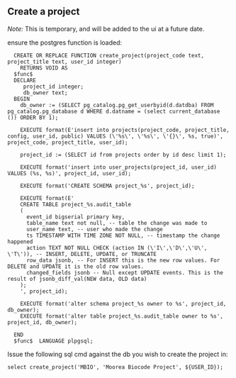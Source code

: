 ## Create a project

*Note:* This is temporary, and will be added to the ui at a future date.

ensure the postgres function is loaded:

      CREATE OR REPLACE FUNCTION create_project(project_code text, project_title text, user_id integer)
        RETURNS VOID AS
      $func$
      DECLARE
         project_id integer;
         db_owner text;
      BEGIN
        db_owner := (SELECT pg_catalog.pg_get_userbyid(d.datdba) FROM pg_catalog.pg_database d WHERE d.datname = (select current_database ()) ORDER BY 1);

        EXECUTE format(E'insert into projects(project_code, project_title, config, user_id, public) VALUES (\'%s\', \'%s\', \'{}\', %s, true)', project_code, project_title, user_id);

        project_id := (SELECT id from projects order by id desc limit 1);

        EXECUTE format('insert into user_projects(project_id, user_id) VALUES (%s, %s)', project_id, user_id);

        EXECUTE format('CREATE SCHEMA project_%s', project_id);
      
        EXECUTE format(E'
        CREATE TABLE project_%s.audit_table
        (
          event_id bigserial primary key,
          table_name text not null, -- table the change was made to
          user_name text, -- user who made the change
          ts TIMESTAMP WITH TIME ZONE NOT NULL, -- timestamp the change happened
          action TEXT NOT NULL CHECK (action IN (\'I\',\'D\',\'U\', \'T\')), -- INSERT, DELETE, UPDATE, or TRUNCATE
          row_data jsonb, -- For INSERT this is the new row values. For DELETE and UPDATE it is the old row values.
          changed_fields jsonb -- Null except UPDATE events. This is the result of jsonb_diff_val(NEW data, OLD data)
        );
        ', project_id);
      
        EXECUTE format('alter schema project_%s owner to %s', project_id, db_owner);
        EXECUTE format('alter table project_%s.audit_table owner to %s', project_id, db_owner);
      
      END
      $func$  LANGUAGE plpgsql;
      
Issue the following sql cmd against the db you wish to create the project in:

    select create_project('MBIO', 'Moorea Biocode Project', ${USER_ID});

